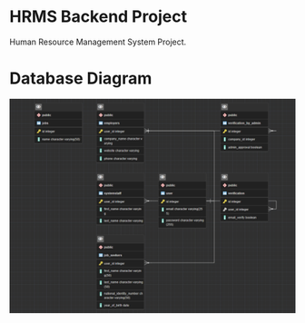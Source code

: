 # HRMS Backend Project
Human Resource Management System Project.


# Database Diagram
![databasediagram](https://raw.githubusercontent.com/Ebubekiryzc/GitHubImages/master/HRMS/Readme/HRMS%20Database%20Diagram.png)

